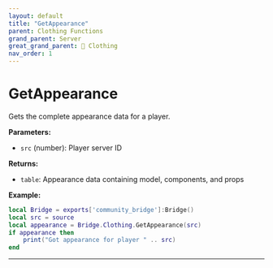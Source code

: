 ```yaml
---
layout: default
title: "GetAppearance"
parent: Clothing Functions
grand_parent: Server
great_grand_parent: 👔 Clothing
nav_order: 1
---
```


# GetAppearance
Gets the complete appearance data for a player.

**Parameters:**
- `src` (number): Player server ID

**Returns:**
- `table`: Appearance data containing model, components, and props

**Example:**
```lua
local Bridge = exports['community_bridge']:Bridge()
local src = source
local appearance = Bridge.Clothing.GetAppearance(src)
if appearance then
    print("Got appearance for player " .. src)
end
```

---